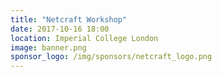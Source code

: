 ```yaml
---
title: "Netcraft Workshop"
date: 2017-10-16 18:00
location: Imperial College London
image: banner.png
sponsor_logo: /img/sponsors/netcraft_logo.png
---
```

